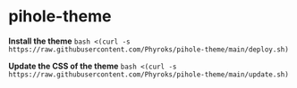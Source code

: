 # pihole-theme



**Install the theme**
```bash <(curl -s https://raw.githubusercontent.com/Phyroks/pihole-theme/main/deploy.sh)```

**Update the CSS of the theme**
```bash <(curl -s https://raw.githubusercontent.com/Phyroks/pihole-theme/main/update.sh)```
